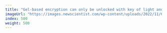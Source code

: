 ```yaml
---
title: "Gel-based encryption can only be unlocked with key of light and heat"
imageUrl: "https://images.newscientist.com/wp-content/uploads/2022/11/03112353/SEI_132068485.jpg?width=600"
index: 500
weight: 500
---
```

